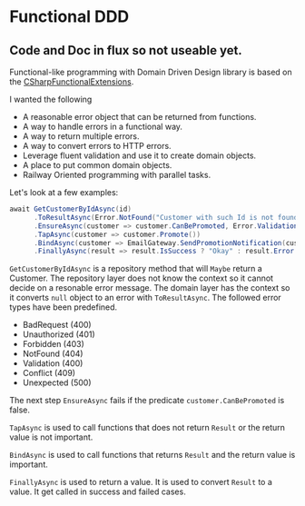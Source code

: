 # Functional DDD

## Code and Doc in flux so not useable yet.

Functional-like programming with Domain Driven Design library is based on the 
[CSharpFunctionalExtensions](https://github.com/vkhorikov/CSharpFunctionalExtensions).

I wanted the following
- A reasonable error object that can be returned from functions.
- A way to handle errors in a functional way.
- A way to return multiple errors.
- A way to convert errors to HTTP errors.
- Leverage fluent validation and use it to create domain objects.
- A place to put common domain objects.
- Railway Oriented programming with parallel tasks.
    
 Let's look at a few examples:
 ```csharp
 await GetCustomerByIdAsync(id)
       .ToResultAsync(Error.NotFound("Customer with such Id is not found: " + id))
       .EnsureAsync(customer => customer.CanBePromoted, Error.Validation("The customer has the highest status possible"))
       .TapAsync(customer => customer.Promote())
       .BindAsync(customer => EmailGateway.SendPromotionNotification(customer.Email))
       .FinallyAsync(result => result.IsSuccess ? "Okay" : result.Error.Message);
 ```

 

 `GetCustomerByIdAsync` is a repository method that will `Maybe` return a Customer. 
 The repository layer does not know the context so it cannot decide on a resonable error message.
 The domain layer has the context so it converts `null` object to an error with `ToResultAsync`. 
 The followed error types have been predefined.
 
- BadRequest (400)
- Unauthorized (401)
- Forbidden (403)
- NotFound (404)
- Validation (400)
- Conflict (409)
- Unexpected (500)
 
 The next step `EnsureAsync` fails if the predicate `customer.CanBePromoted` is false.
 
 `TapAsync` is used to call functions that does not return `Result` or the return value is not important.
 
 `BindAsync` is used to call functions that returns `Result` and the return value is important.
 
 `FinallyAsync` is used to return a value. It is used to convert `Result` to a value. It get called in success and failed cases.